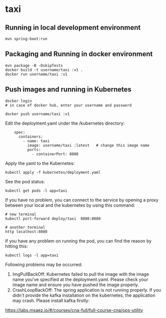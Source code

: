 # taxi 

## Running in local development environment

```
mvn spring-boot:run
```

## Packaging and Running in docker environment

```
mvn package -B -DskipTests
docker build -t username/taxi :v1 .
docker run username/taxi :v1
```

## Push images and running in Kubernetes

```
docker login 
# in case of docker hub, enter your username and password

docker push username/taxi :v1
```

Edit the deployment.yaml under the /kubernetes directory:
```
    spec:
      containers:
        - name: taxi 
          image: username/taxi :latest   # change this image name
          ports:
            - containerPort: 8080

```

Apply the yaml to the Kubernetes:
```
kubectl apply -f kubernetes/deployment.yaml
```

See the pod status:
```
kubectl get pods -l app=taxi 
```

If you have no problem, you can connect to the service by opening a proxy between your local and the kubernetes by using this command:
```
# new terminal
kubectl port-forward deploy/taxi  8080:8080

# another terminal
http localhost:8080
```

If you have any problem on running the pod, you can find the reason by hitting this:
```
kubectl logs -l app=taxi 
```

Following problems may be occurred:

1. ImgPullBackOff:  Kubernetes failed to pull the image with the image name you've specified at the deployment.yaml. Please check your image name and ensure you have pushed the image properly.
1. CrashLoopBackOff: The spring application is not running properly. If you didn't provide the kafka installation on the kubernetes, the application may crash. Please install kafka firstly:

https://labs.msaez.io/#/courses/cna-full/full-course-cna/ops-utility

